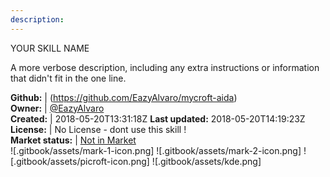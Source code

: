 ```yaml
---
description: 
---
```

YOUR SKILL NAME

A more verbose description, including any extra instructions or
information that didn't fit in the one line.

**Github:** | (https://github.com/EazyAlvaro/mycroft-aida)  
**Owner:** | [@EazyAlvaro](https://github.com/EazyAlvaro)  
**Created:** | 2018-05-20T13:31:18Z  **Last updated:** 2018-05-20T14:19:23Z  
**License:** | No License - dont use this skill !  
**Market status:** | [Not in Market](https://market.mycroft.ai/skill/)  
 ![.gitbook/assets/mark-1-icon.png]  ![.gitbook/assets/mark-2-icon.png]  ![.gitbook/assets/picroft-icon.png]  ![.gitbook/assets/kde.png]  
